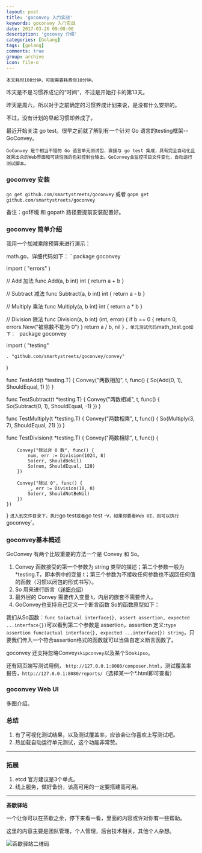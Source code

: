 ```yaml
---
layout: post
title: 'goconvey 入门实战'
keywords: goconvey 入门实战
date: 2017-03-26 09:08:00
description: 'gocovey 介绍'
categories: [Golang]
tags: [golang]
comments: true
group: archive
icon: file-o
---
```


	本文耗时100分钟，可能需要耗费你10分钟。

昨天是不是习惯养成记的“时间”，不过是开始打卡的第13天。

<!--more-->

昨天是周六，所以对于之前确定的习惯养成计划来说，是没有什么安排的。

不过，没有计划的早起习惯却养成了。

最近开始关注 go test。很早之前就了解到有一个针对 Go 语言的testing框架--GoConvey。
	
	GoConvey 是个相当不错的 Go 语言单元测试包，直接与 go test 集成，具有完全自动化且效果出众的Web界面和可读性强的色彩控制台输出。GoConvey会监控项目文件变化，自动运行测试脚本。

### goconvey 安装 ###

`go get github.com/smartystreets/goconvey`
或者
`gopm get github.com/smartystreets/goconvey`

备注：go环境 和 gopath 路径要提前安装配置好。

### goconvey 简单介绍 ###

我用一个加减乘除预算来进行演示：

math.go，详细代码如下：
`
package goconvey

import (
	"errors"
)

// Add 加法
func Add(a, b int) int {
	return a + b
}

// Subtract 减法
func Subtract(a, b int) int {
	return a - b
}

// Multiply 乘法
func Multiply(a, b int) int {
	return a * b
}

// Division 除法
func Division(a, b int) (int, error) {
	if b == 0 {
		return 0, errors.New("被除数不能为 0")
	}
	return a / b, nil
}
`
，单元测试代码 `math_test.go`如下：
`
package goconvey

import (
	"testing"

	. "github.com/smartystreets/goconvey/convey"
)

func TestAdd(t *testing.T) {
	Convey("两数相加", t, func() {
		So(Add(0, 1), ShouldEqual, 1)
	})
}

func TestSubtract(t *testing.T) {
	Convey("两数相减", t, func() {
		So(Subtract(0, 1), ShouldEqual, -1)
	})
}

func TestMultiply(t *testing.T) {
	Convey("两数相乘", t, func() {
		So(Multiply(3, 7), ShouldEqual, 21)
	})
}

func TestDivision(t *testing.T) {
	Convey("两数相除", t, func() {

		Convey("除以非 0 数", func() {
			num, err := Division(1024, 8)
			So(err, ShouldBeNil)
			So(num, ShouldEqual, 128)
		})

		Convey("除以 0", func() {
			_, err := Division(10, 0)
			So(err, ShouldNotBeNil)
		})
	})
}
`
进入到文件目录下，执行 `go test` 或者 `go test -v`，如果你要看Web UI，则可以执行 `goconvey`。

### goconvey基本概述 ###

GoConvey 有两个比较重要的方法一个是 Convey  和 So。

1. Convey 函数接受的第一个参数为 string 类型的描述；第二个参数一般为*testing.T，即本例中的变量 t；第三个参数为不接收任何参数也不返回任何值的函数（习惯以闭包的形式书写）。
2. So 用来进行断言（[详细介绍](https://github.com/smartystreets/goconvey/wiki/Assertions)）
3. 最外层的 Convey 需要传入变量 t，内层的嵌套不需要传入。
4. GoConvey也支持自己定义一个断言函数 So的函数原型如下：

我们从So函数：`func So(actual interface{}, assert assertion, expected ...interface{})`可以看到第二个参数是 assertion，assertion 定义:`type assertion func(actual interface{}, expected ...interface{}) string`，只要我们传入一个符合assertion格式的函数就可以当做自定义断言函数了。

goconvey 还支持忽略Convey`skipconvey`以及某个So`skipso`。

还有网页端写测试用例， `http://127.0.0.1:8080/composer.html`，测试覆盖率报告，`http://127.0.0.1:8080/reports/`（选择某一个*.html即可查看）

### goconvey Web UI ###

多图介绍。

### 总结 ###

1. 有了可视化测试结果，以及测试覆盖率，应该会让你喜欢上写测试吧。
2. 热加载自动运行单元测试，这个功能非常赞。

----

### 拓展 ###

1. etcd 官方建议是3个单点。
2. 线上服务，做好备份，该高可用的一定要搭建高可用。

----

**茶歇驿站**

一个让你可以在茶歇之余，停下来看一看，里面的内容或许对你有一些帮助。

这里的内容主要是团队管理，个人管理，后台技术相关，其他个人杂想。

![茶歇驿站二维码](http://ww4.sinaimg.cn/large/824dcde4gw1f358o5j022j20by0bywf8.jpg)

